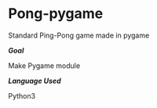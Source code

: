 # Pong-pygame

Standard Ping-Pong game made in pygame

***Goal***  

Make Pygame module  

***Language Used***  

Python3

